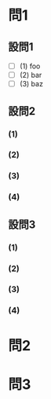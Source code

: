 # 問1
## 設問1
- [ ]  (1)  foo
- [ ]  (2)  bar
- [ ]  (3)  baz
## 設問2
### (1)
### (2)
### (3)
### (4)
## 設問3
### (1)
### (2)
### (3)
### (4)
# 問2
# 問3